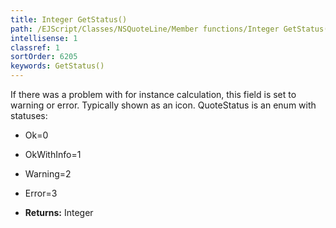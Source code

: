 ```yaml
---
title: Integer GetStatus()
path: /EJScript/Classes/NSQuoteLine/Member functions/Integer GetStatus()
intellisense: 1
classref: 1
sortOrder: 6205
keywords: GetStatus()
---
```


If there was a problem with for instance calculation, this field is set to warning or error. Typically shown as an icon. QuoteStatus is an enum with statuses:
* Ok=0
* OkWithInfo=1
* Warning=2
* Error=3

* **Returns:** Integer

